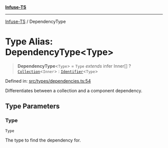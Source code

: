 [**Infuse-TS**](../README.md)

***

[Infuse-TS](../README.md) / DependencyType

# Type Alias: DependencyType\<Type\>

> **DependencyType**\<`Type`\> = `Type` *extends* infer Inner[] ? [`Collection`](Collection.md)\<`Inner`\> : [`Identifier`](Identifier.md)\<`Type`\>

Defined in: [src/types/dependencies.ts:54](https://github.com/D-Kay6/Infuse-TS/blob/1387e3f339bea91025c5da407e0b7dff28feffb5/src/types/dependencies.ts#L54)

Differentiates between a collection and a component dependency.

## Type Parameters

### Type

`Type`

The type to find the dependency for.
